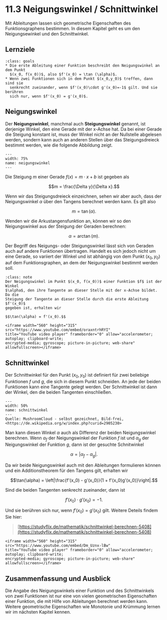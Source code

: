 # 11.3 Neigungswinkel / Schnittwinkel

Mit Ableitungen lassen sich geometrische Eigenschaften des Funktionsgraphens
bestimmen. In diesem Kapitel geht es um den Neigungsewinkel und den
Schnittwinkel.

## Lernziele

```{admonition} Lernziele
:class: goals
* Die erste Ableitung einer Funktion beschreibt den Neigungswinkel an dem Punkt
  $(x_0, f(x_0))$, also $f'(x_0) = \tan (\alpha)$. 
* Wenn zwei Funktionen sich in dem Punkt $(x_0,y_0)$ treffen, dann sind sie
  senkrecht zueinander, wenn $f'(x_0)\cdot g'(x_0)=-1$ gilt. Und sie berühren
  sich nur, wenn $f'(x_0) = g'(x_0)$.
```

## Neigungswinkel

Der **Neigungswinkel**, manchmal auch **Steigungswinkel** genannt, ist derjenige
Winkel, den eine Gerade mit der x-Achse hat. Da bei einer Gerade die Steigung
konstant ist, muss der Winkel nicht an der Nullstelle abgelesen werden, sondern
kann auch an anderen Stellen über das Steigungsdreieck bestimmt werden, wie die
folgende Abbildung zeigt.

```{figure} pics/neigungswinkel.svg
---
width: 75%
name: neigungswinkel
---
```

Die Steigung $m$ einer Gerade $f(x) = m\cdot x + b$ ist gegeben als

$$m = \frac{\Delta y}{\Delta x}.$$

Wenn wir das Steigungsdreieck einzeichnen, sehen wir aber auch, dass der
Neigungswinkel $\alpha$ über den Tangens berechnet werden kann. Es gilt also

$$m = \tan(\alpha).$$

Wenden wir die Arkustangensfunktion an, können wir so den Neigungswinkel aus der
Steigung der Geraden berechnen:

$$\alpha = \arctan(m).$$

Der Begriff des Neigungs- oder Steigungswinkel lässt sich von Geraden auch auf
andere Funktionen übertragen. Handelt es sich jedoch nicht um eine Gerade, so
variiert der Winkel und ist abhängig von dem Punkt $(x_0, y_0)$ auf dem
Funktionsgraphen, an dem der Neigungswinkel bestimmt werden soll.

```{admonition} Was ist ... der Neigungswinkel?
:class: note
Der Neigungswinkel im Punkt $(x_0, f(x_0))$ einer Funktion $f$ ist der Winkel
$\alpha$, den ihre Tangente an dieser Stelle mit der x-Achse bildet. Da die
Steigung der Tangente an dieser Stelle durch die erste Ableitung $f'(x_0)$
gegeben ist, erhalten wir

$$\tan(\alpha) = f'(x_0).$$
```

```{dropdown} Video "Steigungswinkel berechnen" von Mister Mathe
<iframe width="560" height="315" src="https://www.youtube.com/embed/oraxntrhRYI"
title="YouTube video player" frameborder="0" allow="accelerometer; autoplay; clipboard-write;
encrypted-media; gyroscope; picture-in-picture; web-share" allowfullscreen></iframe>
```

## Schnittwinkel

Der Schnittwinkel für den Punkt $(x_0,y_0)$ ist definiert für zwei beliebige
Funktionen $f$ und $g$, die sich in diesem Punkt schneiden. An jede der beiden
Funktionen kann eine Tangente gelegt werden. Der Schnittwinkel ist dann der
Winkel, den die beiden Tangenten einschließen.

```{figure} pics/Schnittwinkel.svg
---
width: 50%
name: schnittwinkel
---
Quelle: MushroomCloud - selbst gezeichnet, Bild-frei,
<https://de.wikipedia.org/w/index.php?curid=2905230>
```

Man kann diesen Winkel $\alpha$ auch als Differenz der beiden Neigungswinkel
berechnen. Wenn $\alpha_f$ der Neigungswinkel der Funktion $f$ ist und
$\alpha_g$ der Neigungswinkel der Funktion $g$, dann ist der gesuchte
Schnitwinkel

$$\alpha = \left|\alpha_f - \alpha_g\right|.$$

Da wir beide Neigungswinkel auch mit den Ableitungen formulieren können und ein
Additionstheorem für den Tangens gilt, erhalten wir

$$\tan(\alpha) = \left|\frac{f'(x_0) - g'(x_0)}{1 + f'(x_0)g'(x_0)}\right|.$$

Sind die beiden Tangenten senkrecht zueinander, dann ist

$$f'(x_0)\cdot g'(x_0)=-1.$$

Und sie berühren sich nur, wenn $f'(x_0) = g'(x_0)$ gilt. Weitere Deteils findem
Sie hier:

> [https://studyflix.de/mathematik/schnittwinkel-berechnen-5408](https://studyflix.de/mathematik/schnittwinkel-berechnen-5408)

```{dropdown} Video "Schnittwinkel berechnen" von Mister Mathe
<iframe width="560" height="315" src="https://www.youtube.com/embed/Dm_Uznx-lBw"
title="YouTube video player" frameborder="0" allow="accelerometer; autoplay; clipboard-write;
encrypted-media; gyroscope; picture-in-picture; web-share" allowfullscreen></iframe>
```

## Zusammenfassung und Ausblick

Die Angabe des Neigungswinkels einer Funktion und des Schnittwinkels von zwei
Funktionen ist nur eine von vielen geometrischen Eigenschaften einer Funktion,
die mit Hilfe von Ableitungen berechnet werden kann. Weitere geometrische
Eigenschaften wie Monotonie und Krümmung lernen wir im nächsten Kapitel kennen.
